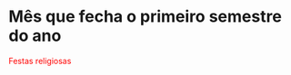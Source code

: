 <DOCTYPE html>
<html>
  <head>
  <style>
    p {color: red;}
    
  </style>
  </head>
  
  <body>
  <h1>Mês que fecha o primeiro semestre do ano</h1>
  <p>Festas religiosas</p>
  </body>


</html>
  

